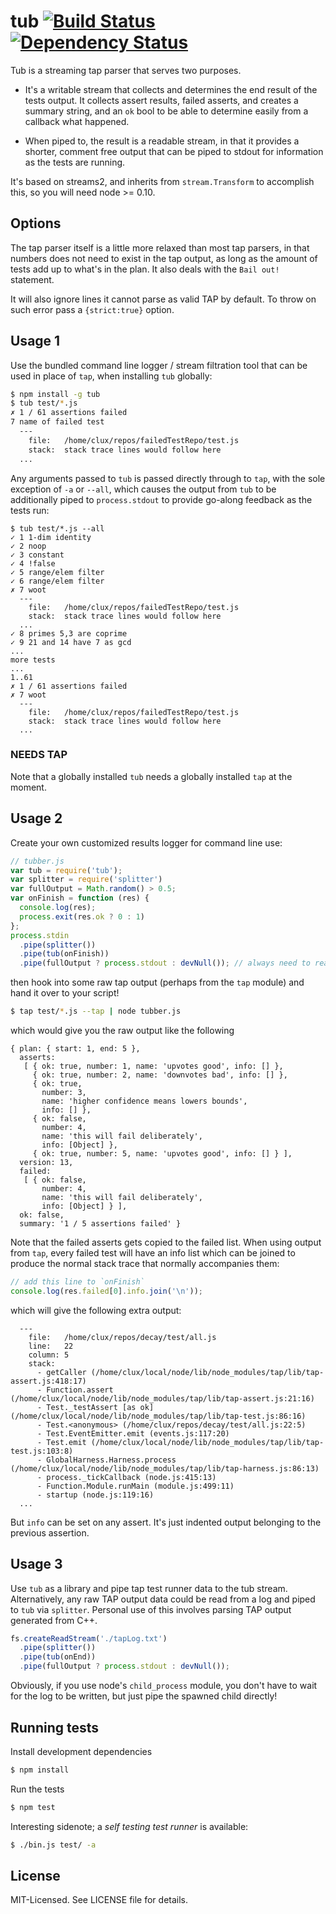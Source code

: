 # tub [![Build Status](https://secure.travis-ci.org/clux/tub.png)](http://travis-ci.org/clux/tub) [![Dependency Status](https://david-dm.org/clux/tub.png)](https://david-dm.org/clux/tub)

Tub is a streaming tap parser that serves two purposes.

- It's a writable stream that collects and determines the end result of the tests output. It collects assert results, failed asserts, and creates a summary string, and an `ok` bool to be able to determine easily from a callback what happened.

- When piped to, the result is a readable stream, in that it provides a shorter, comment free output that can be piped to stdout for information as the tests are running.

It's based on streams2, and inherits from `stream.Transform` to accomplish this, so you will need node >= 0.10.

## Options
The tap parser itself is a little more relaxed than most tap parsers, in that numbers does not need to exist in the tap output, as long as the amount of tests add up to what's in the plan. It also deals with the `Bail out!` statement.

It will also ignore lines it cannot parse as valid TAP by default. To throw on such error pass a `{strict:true}`
option.

## Usage 1
Use the bundled command line logger / stream filtration tool that can be used in place of `tap`, when installing `tub` globally:

```bash
$ npm install -g tub
$ tub test/*.js
✗ 1 / 61 assertions failed
7 name of failed test
  ---
    file:   /home/clux/repos/failedTestRepo/test.js
    stack:  stack trace lines would follow here
  ...
```

Any arguments passed to `tub` is passed directly through to `tap`, with the sole exception of `-a` or `--all`, which causes the output from `tub` to be additionally piped to `process.stdout` to provide go-along feedback as the tests run:

```
$ tub test/*.js --all
✓ 1 1-dim identity
✓ 2 noop
✓ 3 constant
✓ 4 !false
✓ 5 range/elem filter
✓ 6 range/elem filter
✗ 7 woot
  ---
    file:   /home/clux/repos/failedTestRepo/test.js
    stack:  stack trace lines would follow here
  ...
✓ 8 primes 5,3 are coprime
✓ 9 21 and 14 have 7 as gcd
...
more tests
...
1..61
✗ 1 / 61 assertions failed
✗ 7 woot
  ---
    file:   /home/clux/repos/failedTestRepo/test.js
    stack:  stack trace lines would follow here
  ...
```

### NEEDS TAP
Note that a globally installed `tub` needs a globally installed `tap` at the moment.

## Usage 2
Create your own customized results logger for command line use:

```js
// tubber.js
var tub = require('tub');
var splitter = require('splitter')
var fullOutput = Math.random() > 0.5;
var onFinish = function (res) {
  console.log(res);
  process.exit(res.ok ? 0 : 1)
};
process.stdin
  .pipe(splitter())
  .pipe(tub(onFinish))
  .pipe(fullOutput ? process.stdout : devNull()); // always need to read from tub
```

then hook into some raw tap output (perhaps from the `tap` module) and hand it over to your script!

```bash
$ tap test/*.js --tap | node tubber.js
```

which would give you the raw output like the following

```
{ plan: { start: 1, end: 5 },
  asserts:
   [ { ok: true, number: 1, name: 'upvotes good', info: [] },
     { ok: true, number: 2, name: 'downvotes bad', info: [] },
     { ok: true,
       number: 3,
       name: 'higher confidence means lowers bounds',
       info: [] },
     { ok: false,
       number: 4,
       name: 'this will fail deliberately',
       info: [Object] },
     { ok: true, number: 5, name: 'upvotes good', info: [] } ],
  version: 13,
  failed:
   [ { ok: false,
       number: 4,
       name: 'this will fail deliberately',
       info: [Object] } ],
  ok: false,
  summary: '1 / 5 assertions failed' }
```

Note that the failed asserts gets copied to the failed list. When using output from `tap`, every failed test will have an info list which can be joined to produce the normal stack trace that normally accompanies them:

```js
// add this line to `onFinish`
console.log(res.failed[0].info.join('\n'));
```

which will give the following extra output:

```
  ---
    file:   /home/clux/repos/decay/test/all.js
    line:   22
    column: 5
    stack:
      - getCaller (/home/clux/local/node/lib/node_modules/tap/lib/tap-assert.js:418:17)
      - Function.assert (/home/clux/local/node/lib/node_modules/tap/lib/tap-assert.js:21:16)
      - Test._testAssert [as ok] (/home/clux/local/node/lib/node_modules/tap/lib/tap-test.js:86:16)
      - Test.<anonymous> (/home/clux/repos/decay/test/all.js:22:5)
      - Test.EventEmitter.emit (events.js:117:20)
      - Test.emit (/home/clux/local/node/lib/node_modules/tap/lib/tap-test.js:103:8)
      - GlobalHarness.Harness.process (/home/clux/local/node/lib/node_modules/tap/lib/tap-harness.js:86:13)
      - process._tickCallback (node.js:415:13)
      - Function.Module.runMain (module.js:499:11)
      - startup (node.js:119:16)
  ...
```

But `info` can be set on any assert. It's just indented output belonging to the previous assertion.

## Usage 3
Use `tub` as a library and pipe tap test runner data to the tub stream.
Alternatively, any raw TAP output data could be read from a log and piped to `tub` via `splitter`. Personal use of this involves parsing TAP output generated from C++.

```js
fs.createReadStream('./tapLog.txt')
  .pipe(splitter())
  .pipe(tub(onEnd))
  .pipe(fullOutput ? process.stdout : devNull());
```

Obviously, if you use node's `child_process` module, you don't have to wait for the log to be written, but just pipe the spawned child directly!

## Running tests
Install development dependencies

```bash
$ npm install
```

Run the tests

```bash
$ npm test
```

Interesting sidenote; a *self testing test runner* is available:

```bash
$ ./bin.js test/ -a
```

## License
MIT-Licensed. See LICENSE file for details.
